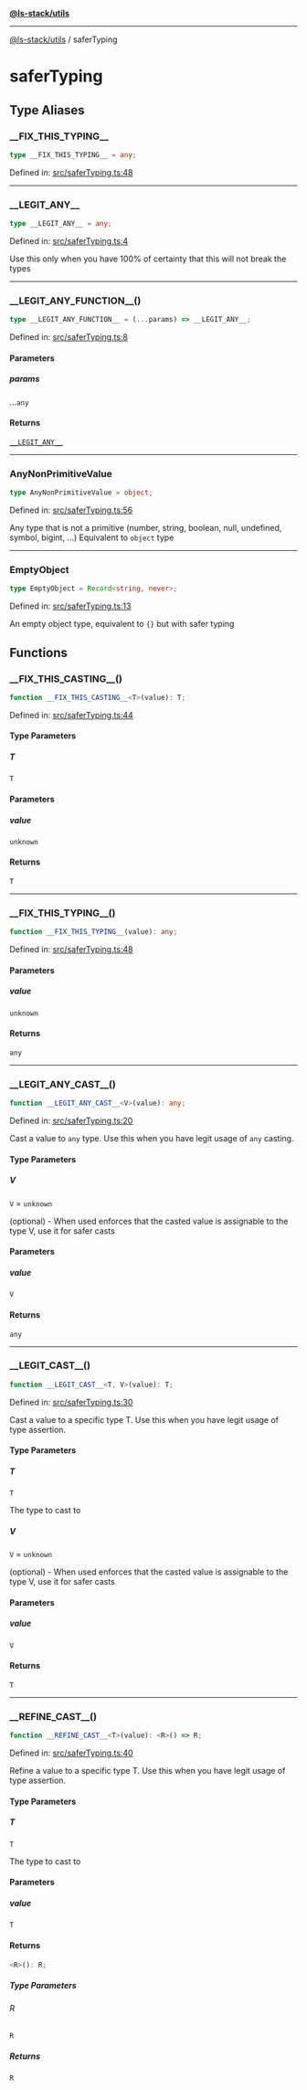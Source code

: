 [**@ls-stack/utils**](README.md)

***

[@ls-stack/utils](modules.md) / saferTyping

# saferTyping

## Type Aliases

### \_\_FIX\_THIS\_TYPING\_\_

```ts
type __FIX_THIS_TYPING__ = any;
```

Defined in: [src/saferTyping.ts:48](https://github.com/lucasols/utils/blob/main/src/saferTyping.ts#L48)

***

### \_\_LEGIT\_ANY\_\_

```ts
type __LEGIT_ANY__ = any;
```

Defined in: [src/saferTyping.ts:4](https://github.com/lucasols/utils/blob/main/src/saferTyping.ts#L4)

Use this only when you have 100% of certainty that this will not break the types

***

### \_\_LEGIT\_ANY\_FUNCTION\_\_()

```ts
type __LEGIT_ANY_FUNCTION__ = (...params) => __LEGIT_ANY__;
```

Defined in: [src/saferTyping.ts:8](https://github.com/lucasols/utils/blob/main/src/saferTyping.ts#L8)

#### Parameters

##### params

...`any`

#### Returns

[`__LEGIT_ANY__`](#__legit_any__)

***

### AnyNonPrimitiveValue

```ts
type AnyNonPrimitiveValue = object;
```

Defined in: [src/saferTyping.ts:56](https://github.com/lucasols/utils/blob/main/src/saferTyping.ts#L56)

Any type that is not a primitive (number, string, boolean, null, undefined, symbol, bigint, ...)
Equivalent to `object` type

***

### EmptyObject

```ts
type EmptyObject = Record<string, never>;
```

Defined in: [src/saferTyping.ts:13](https://github.com/lucasols/utils/blob/main/src/saferTyping.ts#L13)

An empty object type, equivalent to `{}` but with safer typing

## Functions

### \_\_FIX\_THIS\_CASTING\_\_()

```ts
function __FIX_THIS_CASTING__<T>(value): T;
```

Defined in: [src/saferTyping.ts:44](https://github.com/lucasols/utils/blob/main/src/saferTyping.ts#L44)

#### Type Parameters

##### T

`T`

#### Parameters

##### value

`unknown`

#### Returns

`T`

***

### \_\_FIX\_THIS\_TYPING\_\_()

```ts
function __FIX_THIS_TYPING__(value): any;
```

Defined in: [src/saferTyping.ts:48](https://github.com/lucasols/utils/blob/main/src/saferTyping.ts#L48)

#### Parameters

##### value

`unknown`

#### Returns

`any`

***

### \_\_LEGIT\_ANY\_CAST\_\_()

```ts
function __LEGIT_ANY_CAST__<V>(value): any;
```

Defined in: [src/saferTyping.ts:20](https://github.com/lucasols/utils/blob/main/src/saferTyping.ts#L20)

Cast a value to `any` type. Use this when you have legit usage of `any` casting.

#### Type Parameters

##### V

`V` = `unknown`

(optional) - When used enforces that the casted value is assignable to the type V, use it for safer casts

#### Parameters

##### value

`V`

#### Returns

`any`

***

### \_\_LEGIT\_CAST\_\_()

```ts
function __LEGIT_CAST__<T, V>(value): T;
```

Defined in: [src/saferTyping.ts:30](https://github.com/lucasols/utils/blob/main/src/saferTyping.ts#L30)

Cast a value to a specific type T. Use this when you have legit usage of type assertion.

#### Type Parameters

##### T

`T`

The type to cast to

##### V

`V` = `unknown`

(optional) - When used enforces that the casted value is assignable to the type V, use it for safer casts

#### Parameters

##### value

`V`

#### Returns

`T`

***

### \_\_REFINE\_CAST\_\_()

```ts
function __REFINE_CAST__<T>(value): <R>() => R;
```

Defined in: [src/saferTyping.ts:40](https://github.com/lucasols/utils/blob/main/src/saferTyping.ts#L40)

Refine a value to a specific type T. Use this when you have legit usage of type assertion.

#### Type Parameters

##### T

`T`

The type to cast to

#### Parameters

##### value

`T`

#### Returns

```ts
<R>(): R;
```

##### Type Parameters

###### R

`R`

##### Returns

`R`
